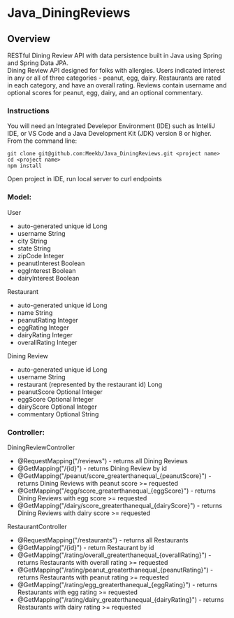 # Java_DiningReviews

## Overview
RESTful Dining Review API with data persistence built in Java using Spring and Spring Data JPA.  
Dining Review API designed for folks with allergies. Users indicated interest in any or all of three categories - peanut, egg, dairy.
Restaurants are rated in each category, and have an overall rating. Reviews contain username and optional scores for peanut, egg, dairy, and an 
optional commentary.

### Instructions
You will need an Integrated Develepor Environment (IDE) such as IntelliJ IDE, or VS Code and a Java Development Kit (JDK) version 8 or higher.
From the command line:
```
git clone git@github.com:Meekb/Java_DiningReviews.git <project name>
cd <project name>
npm install
```
Open project in IDE, run local server to curl endpoints

### Model:
User
  * auto-generated unique id Long
  * username String
  * city String
  * state String
  * zipCode Integer
  * peanutInterest Boolean
  * eggInterest Boolean
  * dairyInterest Boolean

Restaurant
  * auto-generated unique id Long
  * name String
  * peanutRating Integer
  * eggRating Integer
  * dairyRating Integer
  * overallRating Integer

Dining Review
  * auto-generated unique id Long
  * username String
  * restaurant (represented by the restaurant id) Long
  * peanutScore Optional Integer
  * eggScore Optional Integer
  * dairyScore Optional Integer
  * commentary Optional String

### Controller:
DiningReviewController
  * @RequestMapping("/reviews") - returns all Dining Reviews
  * @GetMapping("/{id}") - returns Dining Review by id
  * @GetMapping("/peanut/score_greaterthanequal_{peanutScore}") - returns Dining Reviews with peanut score >= requested
  * @GetMapping("/egg/score_greaterthanequal_{eggScore}") - returns Dining Reviews with egg score >= requested
  * @GetMapping("/dairy/score_greaterthanequal_{dairyScore}") - returns Dining Reviews with dairy score >= requested

RestaurantController
  * @RequestMapping("/restaurants") - returns all Restaurants
  * @GetMapping("/{id}") - return Restaurant by id
  * @GetMapping("/rating/overall_greaterthanequal_{overallRating}") - returns Restaurants with overall rating >= requested
  * @GetMapping("/rating/peanut_greaterthanequal_{peanutRating}") - returns Restaurants with peanut rating >= requested
  * @GetMapping("/rating/egg_greaterthanequal_{eggRating}") - returns Restaurants with egg rating >= requested
  * @GetMapping("/rating/dairy_greaterthanequal_{dairyRating}") - returns Restaurants with dairy rating >= requested



